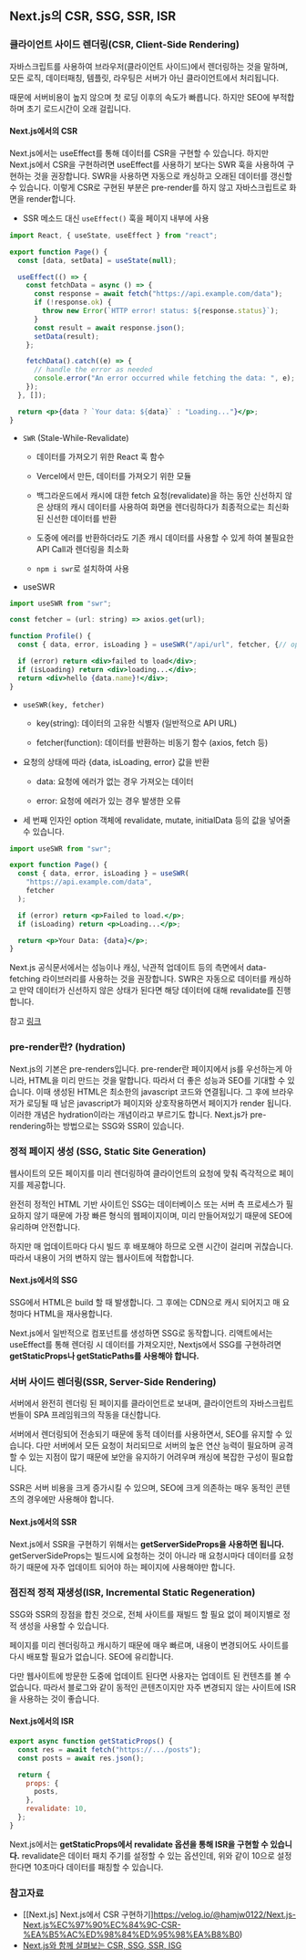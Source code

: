 ## Next.js의 CSR, SSG, SSR, ISR

### 클라이언트 사이드 렌더링(CSR, Client-Side Rendering)

자바스크립트를 사용하여 브라우저(클라이언트 사이드)에서 렌더링하는 것을 말하며, 모든 로직, 데이터패칭, 템플릿, 라우팅은 서버가 아닌 클라이언트에서 처리됩니다.

때문에 서버비용이 높지 않으며 첫 로딩 이후의 속도가 빠릅니다. 하지만 SEO에 부적합하며 초기 로드시간이 오래 걸립니다.

#### Next.js에서의 CSR

Next.js에서는 useEffect를 통해 데이터를 CSR을 구현할 수 있습니다. 하지만 Next.js에서 CSR을 구현하려면 useEffect를 사용하기 보다는 SWR 훅을 사용하여 구현하는 것을 권장합니다. SWR을 사용하면 자동으로 캐싱하고 오래된 데이터를 갱신할 수 있습니다.
이렇게 CSR로 구현된 부분은 pre-render를 하지 않고 자바스크립트로 화면을 render합니다.

- SSR 메소드 대신 `useEffect()` 훅을 페이지 내부에 사용

```jsx
import React, { useState, useEffect } from "react";

export function Page() {
  const [data, setData] = useState(null);

  useEffect(() => {
    const fetchData = async () => {
      const response = await fetch("https://api.example.com/data");
      if (!response.ok) {
        throw new Error(`HTTP error! status: ${response.status}`);
      }
      const result = await response.json();
      setData(result);
    };

    fetchData().catch((e) => {
      // handle the error as needed
      console.error("An error occurred while fetching the data: ", e);
    });
  }, []);

  return <p>{data ? `Your data: ${data}` : "Loading..."}</p>;
}
```

- `SWR` (Stale-While-Revalidate)

  - 데이터를 가져오기 위한 React 훅 함수

  - Vercel에서 만든, 데이터를 가져오기 위한 모듈

  - 백그라운드에서 캐시에 대한 fetch 요청(revalidate)을 하는 동안 신선하지 않은 상태의 캐시 데이터를 사용하여 화면을 렌더링하다가 최종적으로는 최신화된 신선한 데이터를 반환

  - 도중에 에러를 반환하더라도 기존 캐시 데이터를 사용할 수 있게 하여 불필요한 API Call과 렌더링을 최소화

  - `npm i swr`로 설치하여 사용

- useSWR

```jsx
import useSWR from "swr";

const fetcher = (url: string) => axios.get(url);

function Profile() {
  const { data, error, isLoading } = useSWR("/api/url", fetcher, {// option});

  if (error) return <div>failed to load</div>;
  if (isLoading) return <div>loading...</div>;
  return <div>hello {data.name}!</div>;
}
```

- `useSWR(key, fetcher)`

  - key(string): 데이터의 고유한 식별자 (일반적으로 API URL)

  - fetcher(function): 데이터를 반환하는 비동기 함수 (axios, fetch 등)

- 요청의 상태에 따라 {data, isLoading, error} 값을 반환

  - data: 요청에 에러가 없는 경우 가져오는 데이터

  - error: 요청에 에러가 있는 경우 발생한 오류

- 세 번째 인자인 option 객체에 revalidate, mutate, initialData 등의 값을 넣어줄 수 있습니다.

```jsx
import useSWR from "swr";

export function Page() {
  const { data, error, isLoading } = useSWR(
    "https://api.example.com/data",
    fetcher
  );

  if (error) return <p>Failed to load.</p>;
  if (isLoading) return <p>Loading...</p>;

  return <p>Your Data: {data}</p>;
}
```

Next.js 공식문서에서는 성능이나 캐싱, 낙관적 업데이트 등의 측면에서 data-fetching 라이브러리를 사용하는 것을 권장합니다.
SWR은 자동으로 데이터를 캐싱하고 만약 데이터가 신선하지 않은 상태가 된다면 해당 데이터에 대해 revalidate를 진행합니다.

참고 [링크](https://nextjs.org/docs/pages/building-your-application/data-fetching/client-side#client-side-data-fetching-with-useeffect)

### pre-render란? (hydration)

Next.js의 기본은 pre-renders입니다. pre-render란 페이지에서 js를 우선하는게 아니라, HTML을 미리 만드는 것을 말합니다. 따라서 더 좋은 성능과 SEO를 기대할 수 있습니다. 이때 생성된 HTML은 최소한의 javascript 코드와 연결됩니다. 그 후에 브라우저가 로딩될 때 남은 javascript가 페이지와 상호작용하면서 페이지가 render 됩니다. 이러한 개념은 hydration이라는 개념이라고 부르기도 합니다. Next.js가 pre-rendering하는 방법으로는 SSG와 SSR이 있습니다.

### 정적 페이지 생성 (SSG, Static Site Generation)

웹사이트의 모든 페이지를 미리 렌더링하여 클라이언트의 요청에 맞춰 즉각적으로 페이지를 제공합니다.

완전히 정적인 HTML 기반 사이트인 SSG는 데이터베이스 또는 서버 측 프로세스가 필요하지 않기 때문에 가장 빠른 형식의 웹페이지이며, 미리 만들어져있기 때문에 SEO에 유리하며 안전합니다.

하지만 매 업데이트마다 다시 빌드 후 배포해야 하므로 오랜 시간이 걸리며 귀찮습니다. 따라서 내용이 거의 변하지 않는 웹사이트에 적합합니다.

#### Next.js에서의 SSG

SSG에서 HTML은 build 할 때 발생합니다. 그 후에는 CDN으로 캐시 되어지고 매 요청마다 HTML을 재사용합니다.

Next.js에서 일반적으로 컴포넌트를 생성하면 SSG로 동작합니다.
리액트에서는 useEffect를 통해 렌더링 시 데이터를 가져오지만, Nextjs에서 SSG를 구현하려면 **getStaticProps나 getStaticPaths를 사용해야 합니다.**

### 서버 사이드 렌더링(SSR, Server-Side Rendering)

서버에서 완전히 렌더링 된 페이지를 클라이언트로 보내며, 클라이언트의 자바스크립트 번들이 SPA 프레임워크의 작동을 대신합니다.

서버에서 렌더링되어 전송되기 때문에 동적 데이터를 사용하면서, SEO를 유지할 수 있습니다. 다만 서버에서 모든 요청이 처리되므로 서버의 높은 연산 능력이 필요하며 공격할 수 있는 지점이 많기 때문에 보안을 유지하기 어려우며 캐싱에 복잡한 구성이 필요합니다.

SSR은 서버 비용을 크게 증가시킬 수 있으며, SEO에 크게 의존하는 매우 동적인 콘텐츠의 경우에만 사용해야 합니다.

#### Next.js에서의 SSR

Next.js에서 SSR을 구현하기 위해서는 **getServerSideProps을 사용하면 됩니다.** getServerSideProps는 빌드시에 요청하는 것이 아니라 매 요청시마다 데이터를 요청하기 때문에 자주 업데이트 되어야 하는 페이지에 사용해야만 합니다.

### 점진적 정적 재생성(ISR, Incremental Static Regeneration)

SSG와 SSR의 장점을 합친 것으로, 전체 사이트를 재빌드 할 필요 없이 페이지별로 정적 생성을 사용할 수 있습니다.

페이지를 미리 렌더링하고 캐시하기 때문에 매우 빠르며, 내용이 변경되어도 사이트를 다시 배포할 필요가 없습니다.
SEO에 유리합니다.

다만 웹사이트에 방문한 도중에 업데이트 된다면 사용자는 업데이트 된 컨텐츠를 볼 수 없습니다.
따라서 블로그와 같이 동적인 콘텐츠이지만 자주 변경되지 않는 사이트에 ISR을 사용하는 것이 좋습니다.

#### Next.js에서의 ISR

```jsx
export async function getStaticProps() {
  const res = await fetch("https://.../posts");
  const posts = await res.json();

  return {
    props: {
      posts,
    },
    revalidate: 10,
  };
}
```

Next.js에서는 **getStaticProps에서 revalidate 옵션을 통해 ISR을 구현할 수 있습니다.** revalidate은 데이터 패치 주기를 설정할 수 있는 옵션인데, 위와 같이 10으로 설정한다면 10초마다 데이터를 패칭할 수 있습니다.

### 참고자료

- [[Next.js] Next.js에서 CSR 구현하기]https://velog.io/@hamjw0122/Next.js-Next.js%EC%97%90%EC%84%9C-CSR-%EA%B5%AC%ED%98%84%ED%95%98%EA%B8%B0)
- [Next.js와 함께 살펴보는 CSR, SSG, SSR, ISG](https://velog.io/@te-ing/NextJS%EB%A1%9C-%EC%82%B4%ED%8E%B4%EB%B3%B4%EB%8A%94-SSG-ISG-SSR-CSR)
